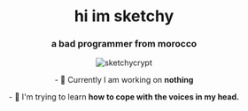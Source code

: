 <h1 align="center">hi im sketchy</h1>
<h3 align="center">a bad programmer from morocco</h3>

<p align="center"> <img src="https://komarev.com/ghpvc/?username=sketchycrypt&label=Profile%20views&color=0e75b6&style=flat" alt="sketchycrypt" /> </p>

<p align="center">- 💪 Currently I am working on <b> nothing</b>  </p>

<p align="center">- 💭 I'm trying to learn <b> how to cope with the voices in my head. </b> </p>

